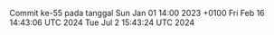 Commit ke-55 pada tanggal Sun Jan 01 14:00 2023 +0100
Fri Feb 16 14:43:06 UTC 2024
Tue Jul  2 15:43:24 UTC 2024
